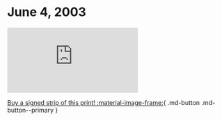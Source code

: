 # June 4, 2003

![](https://www.achewood.com/comic.php?date=06042003)

[Buy a signed strip of this print! :material-image-frame:](https://achewood-holiday-pop-up.myshopify.com/products/strip#06042003){ .md-button .md-button--primary }
